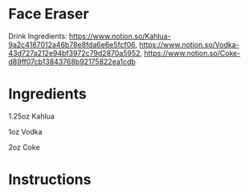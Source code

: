 # Face Eraser

Drink Ingredients: https://www.notion.so/Kahlua-9a2c4187012a46b78e8fda6e6e5fcf06, https://www.notion.so/Vodka-43d727a212e94bf3972c79d2870a5952, https://www.notion.so/Coke-d89ff07cb13843768b92175822ea1cdb

# Ingredients

1.25oz Kahlua

1oz Vodka

2oz Coke

# Instructions
